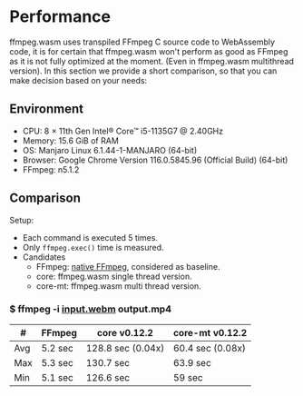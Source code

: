 # Performance

ffmpeg.wasm uses transpiled FFmpeg C source code to WebAssembly code, it is for
certain that ffmpeg.wasm won't perform as good as FFmpeg as it is not fully
optimized at the moment. (Even in ffmpeg.wasm multithread version). In this
section we provide a short comparison, so that you can make decision based on your
needs:

## Environment

- CPU: 8 × 11th Gen Intel® Core™ i5-1135G7 @ 2.40GHz
- Memory: 15.6 GiB of RAM
- OS: Manjaro Linux 6.1.44-1-MANJARO (64-bit)
- Browser: Google Chrome Version 116.0.5845.96 (Official Build) (64-bit)
- FFmpeg: n5.1.2

## Comparison

Setup:

- Each command is executed 5 times.
- Only `ffmpeg.exec()` time is measured.
- Candidates
  - FFmpeg: [native FFmpeg](https://hub.docker.com/r/linuxserver/ffmpeg),
      considered as baseline.
  - core: ffmpeg.wasm single thread version.
  - core-mt: ffmpeg.wasm multi thread version.

### $ ffmpeg -i [input.webm](https://test-videos.co.uk/vids/bigbuckbunny/webm/vp8/720/Big_Buck_Bunny_720_10s_1MB.webm) output.mp4

|  #  | FFmpeg | core v0.12.2 | core-mt v0.12.2 |
| --- | ------ | ------------ | --------------- |
| Avg | 5.2 sec | 128.8 sec (0.04x) | 60.4 sec (0.08x) |
| Max | 5.3 sec | 130.7 sec | 63.9 sec |
| Min | 5.1 sec | 126.6 sec | 59 sec |

